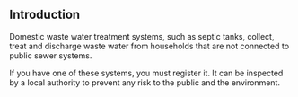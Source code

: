 ##  Introduction

Domestic waste water treatment systems, such as septic tanks, collect, treat
and discharge waste water from households that are not connected to public
sewer systems.

If you have one of these systems, you must register it. It can be inspected by
a local authority to prevent any risk to the public and the environment.
